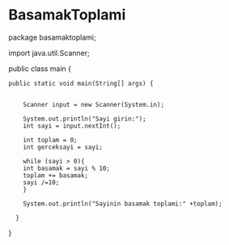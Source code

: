 # BasamakToplami

package basamaktoplami;

import java.util.Scanner;

public class main {

	public static void main(String[] args) {
	
		
		Scanner input = new Scanner(System.in);
		
		System.out.println("Sayi girin:");
		int sayi = input.nextInt();

		int toplam = 0;
		int gerceksayi = sayi;
		
		while (sayi > 0){
		int basamak = sayi % 10;
		toplam += basamak;
		sayi /=10; 
		}
		
		System.out.println("Sayinin basamak toplami:" +toplam);

      }
}
